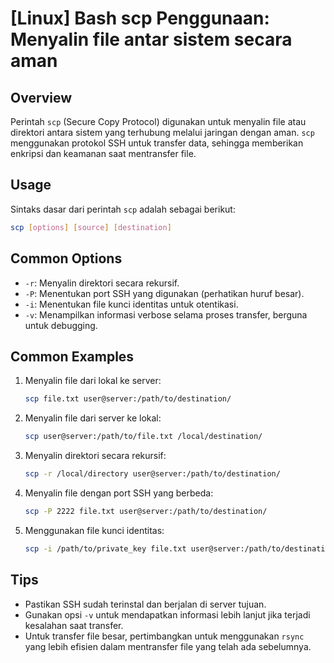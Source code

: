 # [Linux] Bash scp Penggunaan: Menyalin file antar sistem secara aman

## Overview
Perintah `scp` (Secure Copy Protocol) digunakan untuk menyalin file atau direktori antara sistem yang terhubung melalui jaringan dengan aman. `scp` menggunakan protokol SSH untuk transfer data, sehingga memberikan enkripsi dan keamanan saat mentransfer file.

## Usage
Sintaks dasar dari perintah `scp` adalah sebagai berikut:
```bash
scp [options] [source] [destination]
```

## Common Options
- `-r`: Menyalin direktori secara rekursif.
- `-P`: Menentukan port SSH yang digunakan (perhatikan huruf besar).
- `-i`: Menentukan file kunci identitas untuk otentikasi.
- `-v`: Menampilkan informasi verbose selama proses transfer, berguna untuk debugging.

## Common Examples
1. Menyalin file dari lokal ke server:
   ```bash
   scp file.txt user@server:/path/to/destination/
   ```

2. Menyalin file dari server ke lokal:
   ```bash
   scp user@server:/path/to/file.txt /local/destination/
   ```

3. Menyalin direktori secara rekursif:
   ```bash
   scp -r /local/directory user@server:/path/to/destination/
   ```

4. Menyalin file dengan port SSH yang berbeda:
   ```bash
   scp -P 2222 file.txt user@server:/path/to/destination/
   ```

5. Menggunakan file kunci identitas:
   ```bash
   scp -i /path/to/private_key file.txt user@server:/path/to/destination/
   ```

## Tips
- Pastikan SSH sudah terinstal dan berjalan di server tujuan.
- Gunakan opsi `-v` untuk mendapatkan informasi lebih lanjut jika terjadi kesalahan saat transfer.
- Untuk transfer file besar, pertimbangkan untuk menggunakan `rsync` yang lebih efisien dalam mentransfer file yang telah ada sebelumnya.